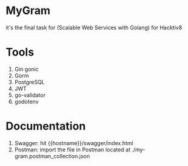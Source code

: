 # MyGram
 it's the final task for (Scalable Web Services with Golang) for Hacktiv8

 # Tools
1. Gin gonic
2. Gorm
3. PostgreSQL
4. JWT
5. go-validator
6. godotenv


# Documentation
1. Swagger: hit {{hostname}}/swagger/index.html
2. Postman: import the file in Postman located at ./my-gram.postman_collection.json